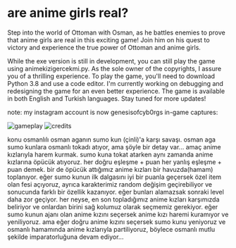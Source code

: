 # are anime girls real?

Step into the world of Ottoman with Osman, as he battles enemies to prove that anime girls are real in this exciting game! Join him on his quest to victory and experience the true power of Ottoman and anime girls.

While the exe version is still in development, you can still play the game using animekizigercekmi.py. As the sole owner of the copyrights, I assure you of a thrilling experience. To play the game, you'll need to download Python 3.8 and use a code editor. I'm currently working on debugging and redesigning the game for an even better experience. The game is available in both English and Turkish languages. Stay tuned for more updates!

note: my instagram account is now genesisofcyb0rgs
in-game captures:

![gameplay](https://user-images.githubusercontent.com/76250002/220475197-70de4c0f-3b1a-4c4b-9e95-c5d3b9608426.png)
![credits](https://user-images.githubusercontent.com/76250002/220475208-64a7e9cc-0a2a-4244-9494-132e3a069b6f.png)

konu osmanlılı osman aganın sumo kun (çinli)'a karşı savaşı. osman aga sumo kunlara osmanlı tokadı atıyor, ama şöyle bir detay var... amaç anime kızlarıyla harem kurmak. sumo kuna tokat atarken aynı zamanda anime kızlarına öpücük atıyoruz. her doğru eşleşme + puan her yanlış eşleşme + puan demek. bir de öpücük attığımız anime kızları bir havuzda(hamam) toplanıyor. eğer sumo kunun ilk dalgasını iyi bir puanla geçersek özel item olan fesi açıyoruz, ayrıca karakterimiz random değişim geçirebiliyor ve sonucunda farklı bir özellik kazanıyor. eğer bunları alamazsak sonraki level daha zor geçiyor. her neyse, en son topladığımız anime kızları karşımızda beliriyor ve onlardan birini sağ kolumuz olarak seçmemiz gerekiyor. eğer sumo kunun ajanı olan anime kızını seçersek anime kızı haremi kuramıyor ve yeniliyoruz. ama eğer doğru anime kızını seçersek sumo kunu yeniyoruz ve osmanlı hamamında anime kızlarıyla partiliyoruz, böylece osmanlı mutlu şekilde imparatorluğuna devam ediyor...
